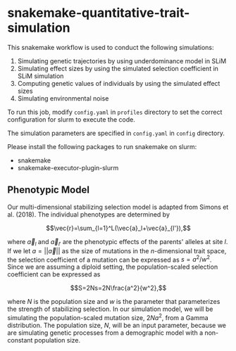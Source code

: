 # snakemake-quantitative-trait-simulation

This snakemake workflow is used to conduct the following simulations:

1. Simulating genetic trajectories by using underdominance model in SLiM
2. Simulating effect sizes by using the simulated selection coefficient in SLiM simulation
3. Computing genetic values of individuals by using the simulated effect sizes
4. Simulating environmental noise

To run this job, modify `config.yaml` in `profiles` directory to set the correct configuration for slurm to execute the code.

The simulation parameters are specified in `config.yaml` in `config` directory.

Please install the following packages to run snakemake on slurm:
- snakemake
- snakemake-executor-plugin-slurm


## Phenotypic Model

Our multi-dimensional stabilizing selection model is adapted from Simons et al. (2018). The individual phenotypes are determined by

```math
\vec{r}=\sum_{l=1}^L(\vec{a}_l+\vec{a}_{l'}),
```

where $`\vec{a}_l`$ and $`\vec{a}_{l'}`$ are the phenotypic effects of the parents' alleles at site $l$. If we let $a=||\vec{a}||$ as the size of mutations in the $n$-dimensional trait space, the selection coefficient of a mutation can be expressed as $s=a^2/w^2$. Since we are assuming a diploid setting, the population-scaled selection coefficient can be expressed as

```math
S=2Ns=2N\frac{a^2}{w^2},
```

where $N$ is the population size and $w$ is the parameter that parameterizes the strength of stabilizing selection. In our simulation model, we will be simulating the population-scaled mutation size, $2Na^2$, from a Gamma distribution. The population size, $N$, will be an input parameter, because we are simulating genetic processes from a demographic model with a non-constant population size.
